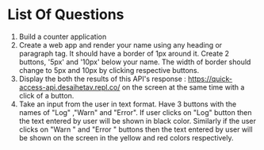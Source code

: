 # List Of Questions
 1. Build a counter application
 2. Create a web app and render your name using any heading or paragraph tag. It should have a border of 1px around it. Create 2 buttons, '5px' and '10px' below your name. The width of border should change to 5px and 10px by clicking respective buttons.
 3. Display the both the results of this API's response : https://quick-access-api.desaihetav.repl.co/ on the screen at the same time with a click of a button.
 4. Take an input from the user in text format. Have 3 buttons with the names of "Log" ,"Warn" and "Error". If user clicks on "Log" button then the text entered by user will be shown in black color. Similarly if the user clicks on "Warn " and "Error " buttons then the text entered by user will be shown on the screen in the yellow and red colors respectively.  